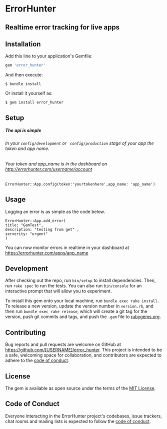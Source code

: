 # ErrorHunter
## Realtime error tracking for live apps

## Installation

Add this line to your application's Gemfile:

```ruby
gem 'error_hunter'
```

And then execute:

    $ bundle install

Or install it yourself as:

    $ gem install error_hunter

## Setup

##### The api is simple

###### In your ```config/development``` or ``` config/production``` stage of your app the token and app name.
###### Your token and app_name is in the dashboard on http://errorhunter.com/username/account

```
ErrorHunter::App.config(token:'yourtokenhere',app_name: 'app_name')
```
## Usage
Logging an error is as simple as the code below.
 ```
ErrorHunter::App.add_error(
title: "GemTest", 
description: "testing from get" ,
 serverity: "urgent"
)
```
You can now monitor errors in realtime in your dashboard at https://errorhunter.com/apps/app_name

## Development

After checking out the repo, run `bin/setup` to install dependencies. Then, run `rake spec` to run the tests. You can also run `bin/console` for an interactive prompt that will allow you to experiment.

To install this gem onto your local machine, run `bundle exec rake install`. To release a new version, update the version number in `version.rb`, and then run `bundle exec rake release`, which will create a git tag for the version, push git commits and tags, and push the `.gem` file to [rubygems.org](https://rubygems.org).

## Contributing

Bug reports and pull requests are welcome on GitHub at https://github.com/[USERNAME]/error_hunter. This project is intended to be a safe, welcoming space for collaboration, and contributors are expected to adhere to the [code of conduct](https://github.com/[USERNAME]/error_hunter/blob/master/CODE_OF_CONDUCT.md).


## License

The gem is available as open source under the terms of the [MIT License](https://opensource.org/licenses/MIT).

## Code of Conduct

Everyone interacting in the ErrorHunter project's codebases, issue trackers, chat rooms and mailing lists is expected to follow the [code of conduct](https://github.com/[USERNAME]/error_hunter/blob/master/CODE_OF_CONDUCT.md).
